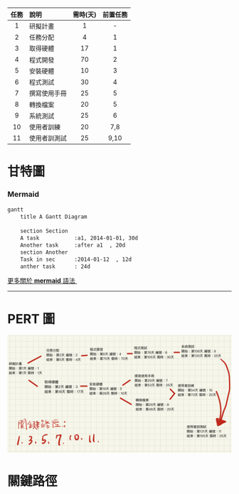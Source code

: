 
 # <Center> 
|      任務   |     說明      |  需時(天) | 前置任務|
|:-------------:|:-------------| :-----:|:-----:|
|    1    |研擬計畫 | 1 | - |
|    2   |  任務分配    |   4 | 1 |
| 3|    取得硬體    |    17 |   1 |
| 4 |   程式開發   |   70 |  2 |
| 5|    安裝硬體    |   10 |   3 |
| 6 |    程式測試    |    30|  4 |
| 7 |    撰寫使用手冊    |   25 |   5 |
| 8 |   轉換檔案    |   20 |   5 |
| 9 |    系統測試    |    25|   6 |
| 10 |    使用者訓練    |   20 |   7,8 |
| 11 |     使用者訓測試    |  25 |   9,10  |


# 甘特圖
### Mermaid
```mermaid
gantt
    title A Gantt Diagram

    section Section
    A task           :a1, 2014-01-01, 30d
    Another task     :after a1  , 20d
    section Another
    Task in sec      :2014-01-12  , 12d
    anther task      : 24d
```
[更多關於 **mermaid** 語法 <i class="fa fa-external-link"></i>](http://mermaid-js.github.io/mermaid)
&nbsp;
&nbsp;

---

# PERT 圖
![p](aumov-j4z7q.png '圖') 


# 關鍵路徑
